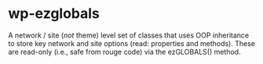wp-ezglobals
============

A network / site (*not* theme) level set of classes that uses OOP inheritance to store key network and site options (read: properties and methods). These are read-only (i.e., safe from rouge code) via the ezGLOBALS() method.
